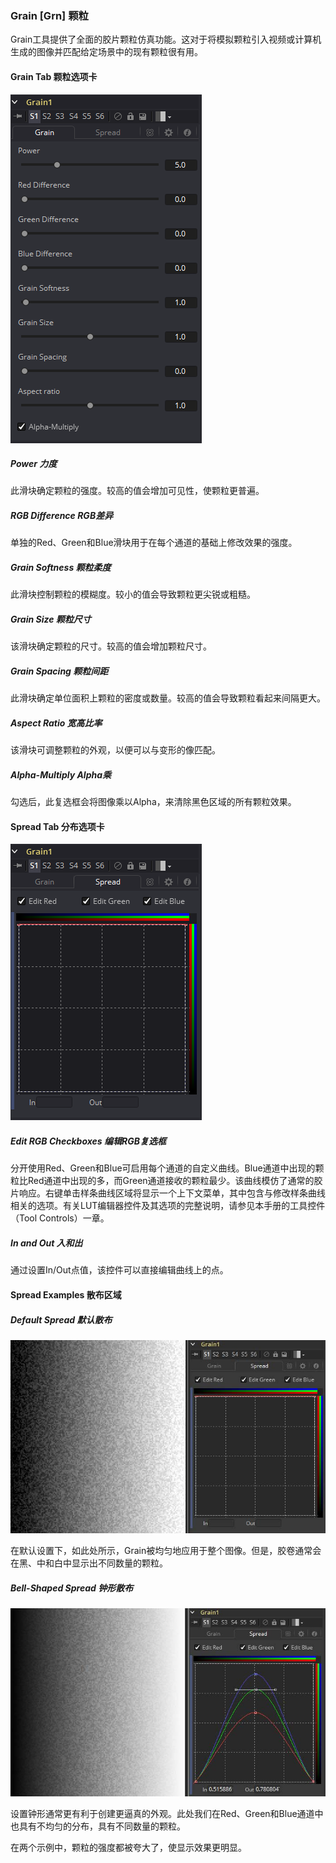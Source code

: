 ### Grain [Grn] 颗粒

Grain工具提供了全面的胶片颗粒仿真功能。这对于将模拟颗粒引入视频或计算机生成的图像并匹配给定场景中的现有颗粒很有用。

#### Grain Tab 颗粒选项卡

![Grn_GrainTab](images/Grn_GrainTab.png)

##### Power 力度

此滑块确定颗粒的强度。较高的值会增加可见性，使颗粒更普遍。

##### RGB Difference RGB差异

单独的Red、Green和Blue滑块用于在每个通道的基础上修改效果的强度。

##### Grain Softness 颗粒柔度

此滑块控制颗粒的模糊度。较小的值会导致颗粒更尖锐或粗糙。

##### Grain Size 颗粒尺寸

该滑块确定颗粒的尺寸。较高的值会增加颗粒尺寸。

##### Grain Spacing 颗粒间距

此滑块确定单位面积上颗粒的密度或数量。较高的值会导致颗粒看起来间隔更大。

##### Aspect Ratio 宽高比率

该滑块可调整颗粒的外观，以便可以与变形的像匹配。

##### Alpha-Multiply Alpha乘

勾选后，此复选框会将图像乘以Alpha，来清除黑色区域的所有颗粒效果。

#### Spread Tab 分布选项卡

![Grn_SpreadTab](images/Grn_SpreadTab.png)

##### Edit RGB Checkboxes 编辑RGB复选框

分开使用Red、Green和Blue可启用每个通道的自定义曲线。Blue通道中出现的颗粒比Red通道中出现的多，而Green通道接收的颗粒最少。该曲线模仿了通常的胶片响应。右键单击样条曲线区域将显示一个上下文菜单，其中包含与修改样条曲线相关的选项。有关LUT编辑器控件及其选项的完整说明，请参见本手册的工具控件（Tool Controls）一章。

##### In and Out 入和出

通过设置In/Out点值，该控件可以直接编辑曲线上的点。

#### Spread Examples 散布区域

##### Default Spread 默认散布

![Grn_DefaultSpread](images/Grn_DefaultSpread.jpg)

在默认设置下，如此处所示，Grain被均匀地应用于整个图像。但是，胶卷通常会在黑、中和白中显示出不同数量的颗粒。

##### Bell-Shaped Spread 钟形散布

![Grn_BellShapedSpread](images/Grn_BellShapedSpread.jpg)

设置钟形通常更有利于创建更逼真的外观。此处我们在Red、Green和Blue通道中也具有不均匀的分布，具有不同数量的颗粒。

在两个示例中，颗粒的强度都被夸大了，使显示效果更明显。